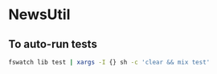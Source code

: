 # NewsUtil


## To auto-run tests

```bash
fswatch lib test | xargs -I {} sh -c 'clear && mix test'
```
